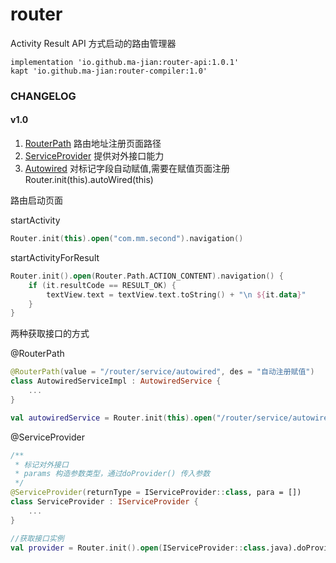 # router
Activity Result API 方式启动的路由管理器


```
implementation 'io.github.ma-jian:router-api:1.0.1'
kapt 'io.github.ma-jian:router-compiler:1.0'
```

### **CHANGELOG**
#### v1.0
1. [RouterPath](router_annotation/src/main/java/com/mm/annotation/RouterPath.kt) 路由地址注册页面路径
2. [ServiceProvider](router_annotation/src/main/java/com/mm/annotation/ServiceProvider.kt) 提供对外接口能力
3. [Autowired](router_annotation/src/main/java/com/mm/annotation/Autowired.kt) 对标记字段自动赋值,需要在赋值页面注册 Router.init(this).autoWired(this)

路由启动页面

startActivity
``` kotlin
Router.init(this).open("com.mm.second").navigation()
```
startActivityForResult
``` kotlin
Router.init().open(Router.Path.ACTION_CONTENT).navigation() {
    if (it.resultCode == RESULT_OK) {                
        textView.text = textView.text.toString() + "\n ${it.data}"
    }
}
```

两种获取接口的方式

@RouterPath
``` kotlin
@RouterPath(value = "/router/service/autowired", des = "自动注册赋值")
class AutowiredServiceImpl : AutowiredService {
    ...
}

val autowiredService = Router.init(this).open("/router/service/autowired").doProvider<AutowiredService>()
```

@ServiceProvider
``` kotlin
/**
 * 标记对外接口
 * params 构造参数类型，通过doProvider() 传入参数
 */
@ServiceProvider(returnType = IServiceProvider::class, para = [])
class ServiceProvider : IServiceProvider {
    ...
}

//获取接口实例
val provider = Router.init().open(IServiceProvider::class.java).doProvider<IServiceProvider>()
```


